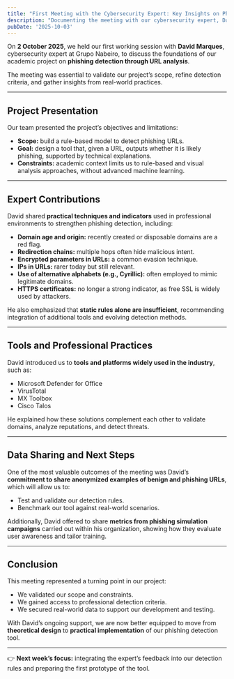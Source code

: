```yaml
---
title: "First Meeting with the Cybersecurity Expert: Key Insights on Phishing Detection"
description: "Documenting the meeting with our cybersecurity expert, Daniel Marques, and the key insights we gathered to guide our project."
pubDate: '2025-10-03'
---
```


On **2 October 2025**, we held our first working session with **David Marques**, cybersecurity expert at Grupo Nabeiro, to discuss the foundations of our academic project on **phishing detection through URL analysis**.

The meeting was essential to validate our project’s scope, refine detection criteria, and gather insights from real-world practices.

---

## Project Presentation
Our team presented the project’s objectives and limitations:
- **Scope:** build a rule-based model to detect phishing URLs.
- **Goal:** design a tool that, given a URL, outputs whether it is likely phishing, supported by technical explanations.
- **Constraints:** academic context limits us to rule-based and visual analysis approaches, without advanced machine learning.

---

## Expert Contributions
David shared **practical techniques and indicators** used in professional environments to strengthen phishing detection, including:
- **Domain age and origin:** recently created or disposable domains are a red flag.
- **Redirection chains:** multiple hops often hide malicious intent.
- **Encrypted parameters in URLs:** a common evasion technique.
- **IPs in URLs:** rarer today but still relevant.
- **Use of alternative alphabets (e.g., Cyrillic):** often employed to mimic legitimate domains.
- **HTTPS certificates:** no longer a strong indicator, as free SSL is widely used by attackers.

He also emphasized that **static rules alone are insufficient**, recommending integration of additional tools and evolving detection methods.

---

## Tools and Professional Practices
David introduced us to **tools and platforms widely used in the industry**, such as:
- Microsoft Defender for Office
- VirusTotal
- MX Toolbox
- Cisco Talos

He explained how these solutions complement each other to validate domains, analyze reputations, and detect threats.

---

## Data Sharing and Next Steps
One of the most valuable outcomes of the meeting was David’s **commitment to share anonymized examples of benign and phishing URLs**, which will allow us to:
- Test and validate our detection rules.
- Benchmark our tool against real-world scenarios.

Additionally, David offered to share **metrics from phishing simulation campaigns** carried out within his organization, showing how they evaluate user awareness and tailor training.

---

## Conclusion
This meeting represented a turning point in our project:
- We validated our scope and constraints.
- We gained access to professional detection criteria.
- We secured real-world data to support our development and testing.

With David’s ongoing support, we are now better equipped to move from **theoretical design** to **practical implementation** of our phishing detection tool.

---

👉 **Next week’s focus:** integrating the expert’s feedback into our detection rules and preparing the first prototype of the tool.
